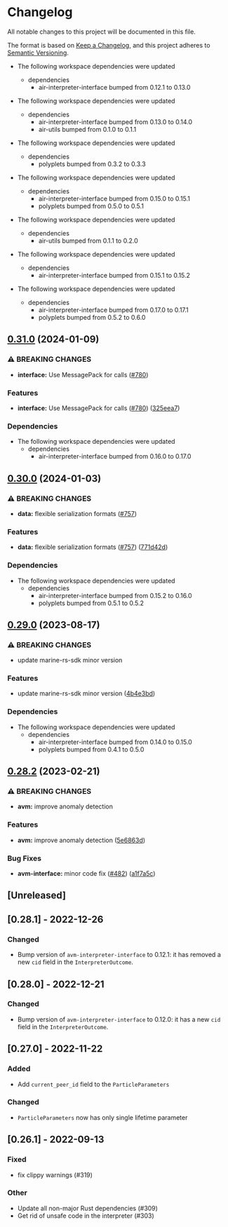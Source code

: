 # Changelog
All notable changes to this project will be documented in this file.

The format is based on [Keep a Changelog](https://keepachangelog.com/en/1.0.0/),
and this project adheres to [Semantic Versioning](https://semver.org/spec/v2.0.0.html).

* The following workspace dependencies were updated
  * dependencies
    * air-interpreter-interface bumped from 0.12.1 to 0.13.0

* The following workspace dependencies were updated
  * dependencies
    * air-interpreter-interface bumped from 0.13.0 to 0.14.0
    * air-utils bumped from 0.1.0 to 0.1.1

* The following workspace dependencies were updated
  * dependencies
    * polyplets bumped from 0.3.2 to 0.3.3

* The following workspace dependencies were updated
  * dependencies
    * air-interpreter-interface bumped from 0.15.0 to 0.15.1
    * polyplets bumped from 0.5.0 to 0.5.1

* The following workspace dependencies were updated
  * dependencies
    * air-utils bumped from 0.1.1 to 0.2.0

* The following workspace dependencies were updated
  * dependencies
    * air-interpreter-interface bumped from 0.15.1 to 0.15.2

* The following workspace dependencies were updated
  * dependencies
    * air-interpreter-interface bumped from 0.17.0 to 0.17.1
    * polyplets bumped from 0.5.2 to 0.6.0

## [0.31.0](https://github.com/fluencelabs/aquavm/compare/avm-interface-v0.30.0...avm-interface-v0.31.0) (2024-01-09)


### ⚠ BREAKING CHANGES

* **interface:** Use MessagePack for calls ([#780](https://github.com/fluencelabs/aquavm/issues/780))

### Features

* **interface:** Use MessagePack for calls ([#780](https://github.com/fluencelabs/aquavm/issues/780)) ([325eea7](https://github.com/fluencelabs/aquavm/commit/325eea7e9130e236b4e84ebb883632becffa28b5))


### Dependencies

* The following workspace dependencies were updated
  * dependencies
    * air-interpreter-interface bumped from 0.16.0 to 0.17.0

## [0.30.0](https://github.com/fluencelabs/aquavm/compare/avm-interface-v0.29.3...avm-interface-v0.30.0) (2024-01-03)


### ⚠ BREAKING CHANGES

* **data:** flexible serialization formats ([#757](https://github.com/fluencelabs/aquavm/issues/757))

### Features

* **data:** flexible serialization formats ([#757](https://github.com/fluencelabs/aquavm/issues/757)) ([771d42d](https://github.com/fluencelabs/aquavm/commit/771d42dec43d3081621897edda3735768fd9ff71))


### Dependencies

* The following workspace dependencies were updated
  * dependencies
    * air-interpreter-interface bumped from 0.15.2 to 0.16.0
    * polyplets bumped from 0.5.1 to 0.5.2

## [0.29.0](https://github.com/fluencelabs/aquavm/compare/avm-interface-v0.28.5...avm-interface-v0.29.0) (2023-08-17)


### ⚠ BREAKING CHANGES

* update marine-rs-sdk minor version

### Features

* update marine-rs-sdk minor version ([4b4e3bd](https://github.com/fluencelabs/aquavm/commit/4b4e3bde839d1167ea559d49b183d1a76bc93439))


### Dependencies

* The following workspace dependencies were updated
  * dependencies
    * air-interpreter-interface bumped from 0.14.0 to 0.15.0
    * polyplets bumped from 0.4.1 to 0.5.0

## [0.28.2](https://github.com/fluencelabs/aquavm/compare/avm-interface-v0.28.1...avm-interface-v0.28.2) (2023-02-21)


### ⚠ BREAKING CHANGES

* **avm:** improve anomaly detection

### Features

* **avm:** improve anomaly detection ([5e6863d](https://github.com/fluencelabs/aquavm/commit/5e6863d4d59684d4f2b509ece6e597831e648f05))


### Bug Fixes

* **avm-interface:** minor code fix ([#482](https://github.com/fluencelabs/aquavm/issues/482)) ([a1f7a5c](https://github.com/fluencelabs/aquavm/commit/a1f7a5ce74b5002f3283494164a3d57fdd1cbd80))

## [Unreleased]

## [0.28.1] - 2022-12-26

### Changed

- Bump version of `avm-interpreter-interface` to 0.12.1:
  it has removed a new `cid` field in the `InterpreterOutcome`.

## [0.28.0] - 2022-12-21

### Changed

- Bump version of `avm-interpreter-interface` to 0.12.0:
  it has a new `cid` field in the `InterpreterOutcome`.

## [0.27.0] - 2022-11-22

### Added

- Add `current_peer_id` field to the `ParticleParameters`

### Changed

- `ParticleParameters` now has only single lifetime parameter

## [0.26.1] - 2022-09-13

### Fixed
- fix clippy warnings (#319)

### Other
- Update all non-major Rust dependencies (#309)
- Get rid of unsafe code in the interpreter (#303)
